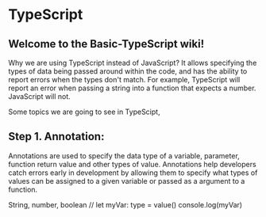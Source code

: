 # TypeScript
## Welcome to the Basic-TypeScript wiki!

Why we are using TypeScript instead of JavaScript? 
It allows specifying the types of data being passed around within the code, and has the ability to report errors when the types don't match. For example, TypeScript will report an error when passing a string into a function that expects a number. JavaScript will not.

Some topics we are going to see in TypeScipt,
## Step 1. Annotation:
Annotations are used to specify the data type of a variable, parameter, function return value and other types of value. 
Annotations help developers catch errors early in development by allowing them to specify what types of values can be assigned
to a given variable or passed as a argument to a function.

String, number, boolean
// let myVar: type = value()
console.log(myVar)
